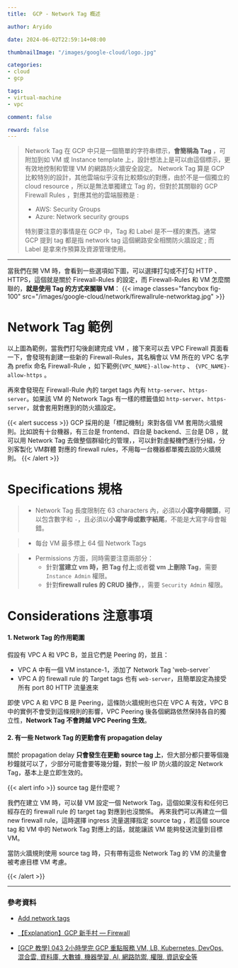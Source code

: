 ```yaml
---
title:  GCP - Network Tag 概述

author: Aryido

date: 2024-06-02T22:59:14+08:00

thumbnailImage: "/images/google-cloud/logo.jpg"

categories:
- cloud
- gcp

tags:
- virtual-machine
- vpc

comment: false

reward: false
---
```

<!--BODY-->
> Network Tag 在 GCP 中只是一個簡單的字符串標示，**會簡稱為 Tag** ，可附加到如 VM 或 Instance template 上，設計想法上是可以由這個標示，更有效地控制和管理 VM 的網路防火牆安全設定。 Network Tag 算是 GCP 比較特別的設計，其他雲端似乎沒有比較類似的對應，由於不是一個獨立的 cloud resource ，所以是無法單獨建立 Tag 的，但對於其關聯的 GCP Firewall Rules ，對應其他的雲端服務是 :
> - AWS: Security Groups
> - Azure: Network security groups
> 
> 特別要注意的事情是在 GCP 中，Tag 和 Label 是不一樣的東西。通常 GCP 提到 tag 都是指 network tag 這個網路安全相關防火牆設定 ; 而 Label 是拿來作預算及資源管理使用。
<!--more-->

---


當我們在開 VM 時，會看到一些選項如下圖，可以選擇打勾或不打勾 HTTP 、 HTTPS，這個就是關於 Firewall-Rules 的設定，而 Firewall-Rules 和 VM 怎麼關聯的，**就是使用 Tag 的方式來關聯 VM**：
{{< image classes="fancybox fig-100" src="/images/google-cloud/network/firewallrule-networktag.jpg" >}}

# Network Tag 範例
以上圖為範例，當我們打勾後創建完成 VM ，接下來可以去 VPC Firewall 頁面看一下，會發現有創建一些新的 Firewall-Rules，其名稱會以 VM 所在的 VPC 名字為 prefix 命名 Firewall-Rule ，如下範例`{VPC_NAME}-allow-http` 、 `{VPC_NAME}-allow-https` 。

再來會發現在 Firewall-Rule 內的 target tags 內有 `http-server`、`https-server`。如果該 VM 的 Network Tags 有一樣的標籤值如 `http-server`、`https-server`，就會套用對應到的防火牆設定。

{{< alert success >}}
GCP 採用的是「標記機制」來對各個 VM 套用防火牆規則。比如說有十台機器，有三台是 frontend、四台是 backend、三台是 DB ，就可以用 Network Tag 去做整個群組化的管理，，可以針對虛擬機們進行分組，分別客製化 VM群體 對應的 firewall rules，不用每一台機器都單獨去設防火牆規則。
{{< /alert >}}

# Specifications 規格

> - Network Tag 長度限制在 63 characters 內，必須以**小寫字母開頭**，可以包含數字和 `-`，且必須以**小寫字母或數字結尾**，不能是大寫字母會報錯。

> - 每台 VM 最多標上 64 個 Network Tags

> - Permissions 方面，同時需要注意兩部分：
>   - 針對**當建立 vm 時，把 Tag 付上**;或者**從 vm 上刪除 Tag**，需要 `Instance Admin` 權限。
>   - 針對**firewall rules 的 CRUD 操作**，，需要 `Security Admin` 權限。


# Considerations 注意事項

#### 1. Network Tag 的作用範圍
假設有 VPC A 和 VPC B，並且它們是 Peering 的，並且：

- VPC A 中有一個 VM instance-1，添加了 Network Tag 'web-server`
- VPC A 的 firewall rule 的 Target tags 也有 `web-server`，且簡單設定為接受所有 port 80 HTTP 流量進來

即使 VPC A 和 VPC B 是 Peering，這條防火牆規則也只在 VPC A 有效，VPC B 中的實例不會受到這條規則的影響，VPC Peering 後各個網路依然保持各自的獨立性，**Network Tag 不會跨越 VPC Peering 生效**。

#### 2. 有一些 Network Tag 的更動會有 propagation delay
關於 propagation delay **只會發生在更動 source tag 上**，但大部分都只要等個幾秒鐘就可以了，少部分可能會要等幾分鐘，對於一般 IP 防火牆的設定 Network Tag，基本上是立即生效的。

{{< alert info >}}
source tag 是什麼呢？

我們在建立 VM 時，可以替 VM 設定一個 Network Tag，這個如果沒有和任何已經存在的 firewall rule 的 target tag 對應到也沒關係。 再來我們可以再建立一個 new firewall rule，這時選擇 ingress 流量選擇指定 source tag ，若這個 source tag 和 VM 中的 Network Tag 對應上的話，就能讓該 VM 能夠發送流量到目標 VM。

當防火牆規則使用 source tag 時，只有帶有這些 Network Tag 的 VM 的流量會被考慮目標 VM 考慮。

{{< /alert >}}

---

### 參考資料

- [Add network tags](https://cloud.google.com/vpc/docs/add-remove-network-tags)

- [【Explanation】GCP 新手村 — Firewall](https://medium.com/@kellenjohn175/explanation-gcp-%E6%96%B0%E6%89%8B%E6%9D%91-firewall-39cd71353b1)


- [[GCP 教學] 043 2小時學完 GCP 重點服務 VM, LB, Kubernetes, DevOps, 混合雲, 資料庫, 大數據, 機器學習, AI, 網路防禦, 權限, 資訊安全等](https://www.youtube.com/watch?v=hQE14DX4LHQ&t=134s)
